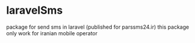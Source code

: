 laravelSms
==========

package for send sms in laravel (published for parssms24.ir)
this package only work for iranian mobile operator
